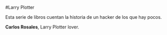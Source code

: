 #Larry Plotter

Esta serie de libros cuentan la historia de un hacker de los que hay pocos.

**Carlos Rosales**, Larry Plotter lover.

